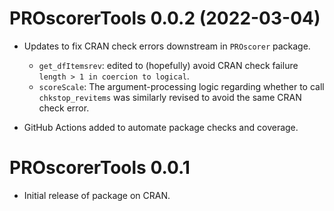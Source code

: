 # PROscorerTools 0.0.2 (2022-03-04)

* Updates to fix CRAN check errors downstream in `PROscorer` package. 
  * `get_dfItemsrev`: edited to (hopefully) avoid CRAN check
  failure `length > 1 in coercion to logical`.
  * `scoreScale`: The argument-processing logic regarding whether to call
  `chkstop_revitems` was similarly revised to avoid the same CRAN check error.

* GitHub Actions added to automate package checks and coverage.

# PROscorerTools 0.0.1

* Initial release of package on CRAN.  
